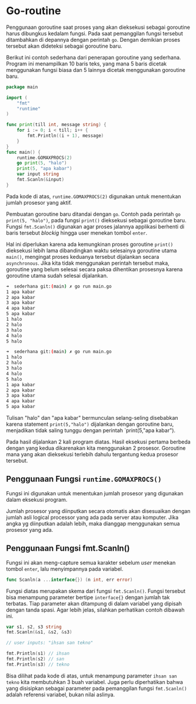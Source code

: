 # Go-routine

Penggunaan goroutine saat proses yang akan dieksekusi sebagai goroutine harus dibungkus kedalam fungsi. Pada saat pemanggilan fungsi tersebut ditambahkan di depannya dengan perintah `go`. Dengan demikian proses tersebut akan dideteksi sebagai goroutine baru.

Berikut ini contoh sederhana dari penerapan goroutine yang sederhana. Program ini menampilkan 10 baris teks, yang mana 5 baris dicetak menggunakan fungsi biasa dan 5 lainnya dicetak menggunakan goroutine baru.
```go
package main

import (
	"fmt"
	"runtime"
)

func print(till int, message string) {
	for i := 0; i < till; i++ {
		fmt.Println((i + 1), message)
	}
}
func main() {
	runtime.GOMAXPROCS(2)
	go print(5, "halo")
	print(5, "apa kabar")
	var input string
	fmt.Scanln(&input)
}
```

Pada kode di atas, `runtime.GOMAXPROCS(2)` digunakan untuk menentukan jumlah prosesor yang aktif.

Pembuatan goroutine baru ditandai dengan `go`. Contoh pada perintah `go print(5, "halo")`, pada fungsi `print()` dieksekusi sebagai goroutine baru. Fungsi `fmt.Scanln()` digunakan agar proses jalannya applikasi berhenti di baris tersebut *blockig* hingga user menekan tombol `enter`. 

Hal ini diperlukan karena ada kemungkinan proses goroutine `print()` dieksekusi lebih lama dibandingkan waktu selesainya goroutine utama `main()`, mengingat proses keduanya tersebut dijalankan secara `asynchronous`. Jika kita tidak menggunakan perintah tersebut maka, goroutine yang belum selesai secara paksa dihentikan prosesnya karena goroutine utama sudah selesai dijalankan.

```bash
➜  sederhana git:(main) ✗ go run main.go
1 apa kabar
2 apa kabar
3 apa kabar
4 apa kabar
5 apa kabar
1 halo
2 halo
3 halo
4 halo
5 halo

➜  sederhana git:(main) ✗ go run main.go
1 halo
2 halo
3 halo
4 halo
5 halo
1 apa kabar
2 apa kabar
3 apa kabar
4 apa kabar
5 apa kabar
```

Tulisan "halo" dan "apa kabar" bermunculan selang-seling disebabkan karena statement `print(5,"halo")` dijalankan dengan goroutine baru, menjadikan tidak saling tunggu dengan perintah `print(5,"apa kabar").

Pada hasil dijalankan 2 kali program diatas. Hasil eksekusi pertama berbeda dengan yang kedua dikarenakan kita menggunakan 2 prosesor. Goroutine mana yang akan dieksekusi terlebih dahulu tergantung kedua prosesor tersebut.

## Penggunaan Fungsi `runtime.GOMAXPROCS()`

Fungsi ini digunakan untuk menentukan jumlah prosesor yang digunakan dalam eksekusi program.

Jumlah prosesor yang diinputkan secara otomatis akan disesuaikan dengan jumlah asli logical processor yang ada pada server atau komputer. Jika angka yg diinputkan adalah lebih, maka dianggap menggunakan semua prosesor yang ada.

## Penggunaan Fungsi fmt.Scanln()
Fungsi ini akan meng-capture semua karakter sebelum *user* menekan tombol `enter`, lalu menyimpannya pada variabel.
```go
func Scanln(a ...interface{}) (n int, err error)
```

Fungsi diatas merupakan skema dari fungsi `fmt.Scanln()`. Fungsi tersebut bisa menampung parameter bertipe `interface{}` dengan jumlah tak terbatas. Tiap parameter akan ditampung di dalam variabel yang dipisah dengan tanda spasi. Agar lebih jelas, silahkan perhatikan contoh dibawah ini.
```go
var s1, s2, s3 string
fmt.Scanln(&s1, &s2, &s3)

// user inputs: "ihsan san tekno"

fmt.Println(s1) // ihsan
fmt.Println(s2) // san
fmt.Println(s3) // tekno
```

Bisa dilihat pada kode di atas, untuk menampung parameter `ihsan san tekno` kita membutuhkan 3 buah variabel. Juga perlu diperhatikan bahwa yang disisipkan sebagai parameter pada pemanggilan fungsi `fmt.Scanln()` adalah referensi variabel, bukan nilai aslinya.